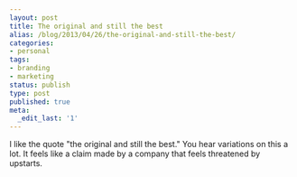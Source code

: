 ```yaml
---
layout: post
title: The original and still the best
alias: /blog/2013/04/26/the-original-and-still-the-best/
categories:
- personal
tags:
- branding
- marketing
status: publish
type: post
published: true
meta:
  _edit_last: '1'
---
```

I like the quote "the original and still the best." You hear variations on this a lot. It feels like a claim made by a company that feels threatened by upstarts.
